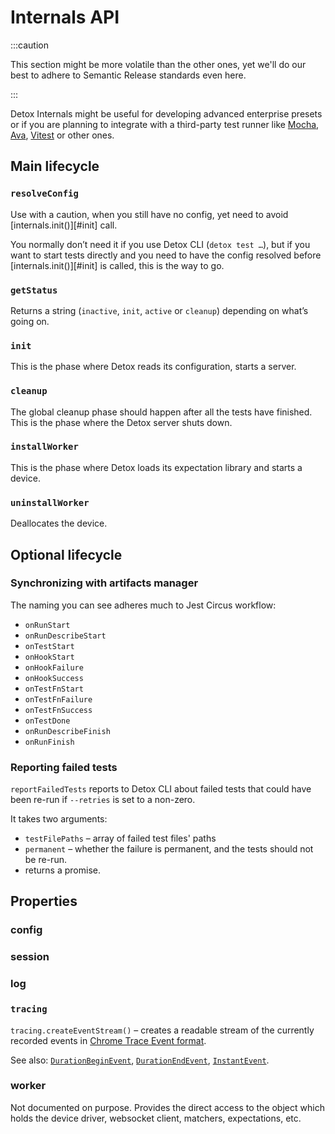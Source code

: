 # Internals API

:::caution

This section might be more volatile than the other ones, yet we'll do our
best to adhere to Semantic Release standards even here.

:::

Detox Internals might be useful for developing advanced enterprise presets
or if you are planning to integrate with a third-party test runner like
[Mocha], [Ava], [Vitest] or other ones.

## Main lifecycle

### `resolveConfig`

Use with a caution, when you still have no config, yet need to avoid \[internals.init()]\[#init] call.

You normally don’t need it if you use Detox CLI (`detox test …`), but if you want to start tests
directly and you need to have the config resolved before \[internals.init()]\[#init] is called, this
is the way to go.

### `getStatus`

Returns a string (`inactive`, `init`, `active` or `cleanup`) depending on what’s going on.

### `init`

This is the phase where Detox reads its configuration, starts a server.

### `cleanup`

The global cleanup phase should happen after all the tests have finished.
This is the phase where the Detox server shuts down.

### `installWorker`

This is the phase where Detox loads its expectation library and starts a device.

### `uninstallWorker`

Deallocates the device.

## Optional lifecycle

### Synchronizing with artifacts manager

The naming you can see adheres much to Jest Circus workflow:

- `onRunStart`
- `onRunDescribeStart`
- `onTestStart`
- `onHookStart`
- `onHookFailure`
- `onHookSuccess`
- `onTestFnStart`
- `onTestFnFailure`
- `onTestFnSuccess`
- `onTestDone`
- `onRunDescribeFinish`
- `onRunFinish`

### Reporting failed tests

`reportFailedTests` reports to Detox CLI about failed tests that could
have been re-run if `--retries` is set to a non-zero.

It takes two arguments:

- `testFilePaths` – array of failed test files' paths
- `permanent` – whether the failure is permanent, and the tests should not be re-run.
- returns a promise.

## Properties

### config

### session

### log

### `tracing`

`tracing.createEventStream()` – creates a readable stream of the currently recorded events in
[Chrome Trace Event format](https://docs.google.com/document/d/1CvAClvFfyA5R-PhYUmn5OOQtYMH4h6I0nSsKchNAySU).

See also: [`DurationBeginEvent`], [`DurationEndEvent`], [`InstantEvent`].

### worker

Not documented on purpose. Provides the direct access to the object which
holds the device driver, websocket client, matchers, expectations, etc.

[Mocha]: https://mochajs.org

[Ava]: https://github.com/avajs/ava

[Vitest]: https://vitest.dev

[`DurationBeginEvent`]: https://wix-incubator.github.io/trace-event-lib/interfaces/DurationBeginEvent.html

[`DurationEndEvent`]: https://wix-incubator.github.io/trace-event-lib/interfaces/DurationEndEvent.html

[`InstantEvent`]: https://wix-incubator.github.io/trace-event-lib/interfaces/InstantEvent.html
